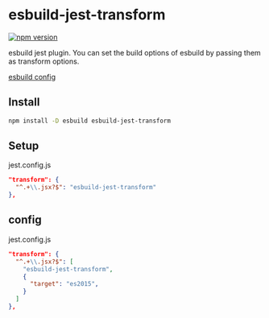# esbuild-jest-transform
[![npm version](https://badge.fury.io/js/esbuild-jest-transform.svg)](https://badge.fury.io/js/esbuild-jest-transform)

esbuild jest plugin.
You can set the build options of esbuild by passing them as transform options.

[esbuild config](https://github.com/evanw/esbuild/blob/v0.7.6/lib/types.ts)

## Install
```bash
npm install -D esbuild esbuild-jest-transform
```

## Setup
jest.config.js

```json
"transform": {
  "^.+\\.jsx?$": "esbuild-jest-transform"
},
```

## config
jest.config.js

```json
"transform": {
  "^.+\\.jsx?$": [
    "esbuild-jest-transform",
    {
      "target": "es2015",
    }
  ]
},
```


